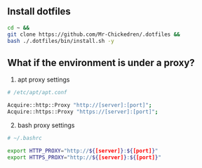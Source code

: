 ## Install dotfiles
```bash
cd ~ &&
git clone https://github.com/Mr-Chickedren/.dotfiles &&
bash ./.dotfiles/bin/install.sh -y 
```

## What if the environment is under a proxy?
1. apt proxy settings
```bash
# /etc/apt/apt.conf

Acquire::http::Proxy "http://[server]:[port]";
Acquire::https::Proxy "https://[server]:[port]";
```

2. bash proxy settings
```bash
# ~/.bashrc

export HTTP_PROXY="http://${[server]}:${[port]}"
export HTTPS_PROXY="http://${[server]}:${[port]}"
```
